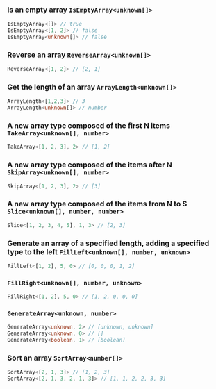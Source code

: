 
### Is an empty array `IsEmptyArray<unknown[]>`


``` typescript
IsEmptyArray<[]> // true
IsEmptyArray<[1, 2]> // false
IsEmptyArray<unknown[]> // false
```

			
### Reverse an array `ReverseArray<unknown[]>`


``` typescript
ReverseArray<[1, 2]> // [2, 1]
```

			
### Get the length of an array `ArrayLength<unknown[]>`


``` typescript
ArrayLength<[1,2,3]> // 3
ArrayLength<unknown[]> // number
```

			
### A new array type composed of the first N items `TakeArray<unknown[], number>`


``` typescript
TakeArray<[1, 2, 3], 2> // [1, 2]
```

			
### A new array type composed of the items after N `SkipArray<unknown[], number>`


``` typescript
SkipArray<[1, 2, 3], 2> // [3]
```

			
### A new array type composed of the items from N to S `Slice<unknown[], number, number>`


``` typescript
Slice<[1, 2, 3, 4, 5], 1, 3> // [2, 3]
```

			
### Generate an array of a specified length, adding a specified type to the left `FillLeft<unknown[], number, unknown>`


``` typescript
FillLeft<[1, 2], 5, 0> // [0, 0, 0, 1, 2]
```

			
###  `FillRight<unknown[], number, unknown>`


``` typescript
FillRight<[1, 2], 5, 0> // [1, 2, 0, 0, 0]
```

			
###  `GenerateArray<unknown, number>`


``` typescript
GenerateArray<unknown, 2> // [unknown, unknown]
GenerateArray<unknown, 0> // []
GenerateArray<boolean, 1> // [boolean]
```

			
### Sort an array `SortArray<number[]>`


``` typescript
SortArray<[2, 1, 3]> // [1, 2, 3]
SortArray<[2, 1, 3, 2, 1, 3]> // [1, 1, 2, 2, 3, 3]
```

			
